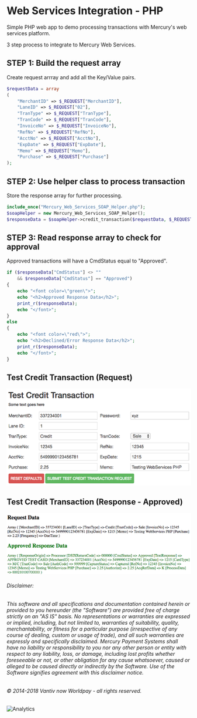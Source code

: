 Web Services Integration - PHP
============================

Simple PHP web app to demo processing transactions with Mercury's web services platform.

3 step process to integrate to Mercury Web Services.

## STEP 1: Build the request array
    
Create request arrray and add all the Key/Value pairs.
  
```PHP
$requestData = array
(
  	"MerchantID" => $_REQUEST["MerchantID"],
  	"LaneID" => $_REQUEST["02"],
	"TranType" => $_REQUEST["TranType"],
	"TranCode" => $_REQUEST["TranCode"],
	"InvoiceNo" => $_REQUEST["InvoiceNo"],
	"RefNo" => $_REQUEST["RefNo"],
	"AcctNo" => $_REQUEST["AcctNo"],
	"ExpDate" => $_REQUEST["ExpDate"],
	"Memo" => $_REQUEST["Memo"],
	"Purchase" => $_REQUEST["Purchase"]
);
```
  
## STEP 2: Use helper class to process transaction

Store the response array for further processing.

```PHP
include_once("Mercury_Web_Services_SOAP_Helper.php");
$soapHelper = new Mercury_Web_Services_SOAP_Helper();
$responseData = $soapHelper->credit_transaction($requestData, $_REQUEST["Password"]);
```

## STEP 3: Read response array to check for approval

Approved transactions will have a CmdStatus equal to "Approved".

```PHP
if ($responseData["CmdStatus"] <> ""
  	&& $responseData["CmdStatus"] == "Approved")
{
	echo "<font color=\"green\">";
	echo "<h2>Approved Response Data</h2>";
	print_r($responseData);
	echo "</font>";
}
else
{
	echo "<font color=\"red\">";
	echo "<h2>Declined/Error Response Data</h2>";
	print_r($responseData);
	echo "</font>";
}
```


## Test Credit Transaction (Request)
![alt text](https://github.com/MercuryPay/WebServices.PHP/blob/master/assets/testCredit.png "Test Credit Request")


## Test Credit Transaction (Response - Approved)
![alt text](https://github.com/MercuryPay/WebServices.PHP/blob/master/assets/testCredit-response.png "Test Credit Response")




###### Disclaimer:
###### This software and all specifications and documentation contained herein or provided to you hereunder (the "Software") are provided free of charge strictly on an "AS IS" basis. No representations or warranties are expressed or implied, including, but not limited to, warranties of suitability, quality, merchantability, or fitness for a particular purpose (irrespective of any course of dealing, custom or usage of trade), and all such warranties are expressly and specifically disclaimed. Mercury Payment Systems shall have no liability or responsibility to you nor any other person or entity with respect to any liability, loss, or damage, including lost profits whether foreseeable or not, or other obligation for any cause whatsoever, caused or alleged to be caused directly or indirectly by the Software. Use of the Software signifies agreement with this disclaimer notice.

###### © 2014-2018 Vantiv now Worldpay - all rights reserved.

![Analytics](https://ga-beacon.appspot.com/UA-60858025-31/WebServices.PHP/readme?pixel)
